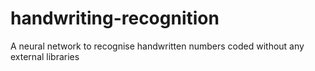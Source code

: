 # handwriting-recognition
A neural network to recognise handwritten numbers coded without any external libraries
